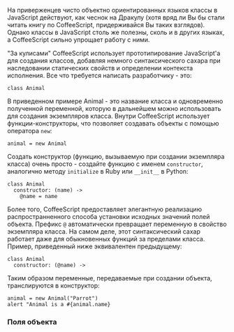 На приверженцев чисто объектно ориентированных языков классы в JavaScript действуют, как чеснок на Дракулу (хотя вряд ли Вы бы стали читать книгу по CoffeeScript, придерживайся Вы таких взглядов). Однако классы в JavaScript столь же полезны, сколь и в других языках, а CoffeeScript сильно упрощает работу с ними.

"За кулисами" CoffeeScript использует прототипирование JavaScript'а для создания классов, добавляя немного синтаксического сахара при наследовании статических свойств и определении контекста исполнения. Все что требуется написать разработчику - это:

```
class Animal
```

В приведенном примере Animal - это название класса и одновременно полученной переменной, которую в дальнейшем можно использовать для создания экземпляров класса. Внутри CoffeeScript использует функции-конструкторы, что позволяет создавать объекты с помощью оператора `new`:

```
animal = new Animal
```

Создать конструктор (функцию, вызываемую при создании экземпляра класса) очень просто - создайте функцию с именем `constructor`, аналогично методу `initialize` в Ruby или `__init__` в Python:

```
class Animal
  constructor: (name) ->
    @name = name
```

Более того, CoffeeScript предоставляет элегантную реализацию распространненного способа установки исходных значений полей объекта. Префикс `@` автоматически превращает переменную в свойство экземпляра класса. На самом деле, этот синтаксический сахар работает даже для обыкновенных функций за пределами класса. Пример, приведенный ниже эквивалентен предыдущему:

```
class Animal
  constructor: (@name) ->
```

Таким образом переменные, передаваемые при создании объекта, транслируются в конструктор:

```
animal = new Animal("Parrot")
alert "Animal is a #{animal.name}
```

### Поля объекта
